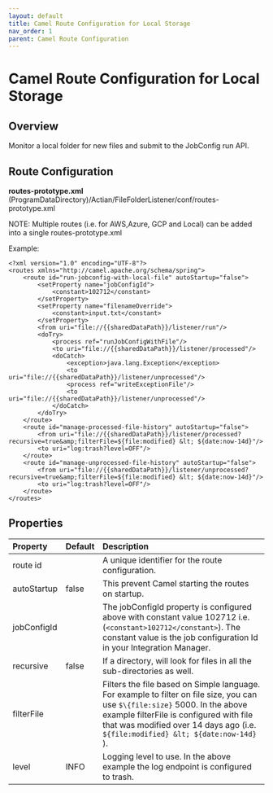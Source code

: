 ```yaml
---
layout: default
title: Camel Route Configuration for Local Storage
nav_order: 1
parent: Camel Route Configuration
---
```

# Camel Route Configuration for Local Storage

## Overview

Monitor a local folder for new files and submit to the JobConfig run API.

## Route Configuration

**routes-prototype.xml**
(ProgramDataDirectory)/Actian/FileFolderListener/conf/routes-prototype.xml

NOTE: Multiple routes (i.e. for AWS,Azure, GCP and Local) can be added into a single routes-prototype.xml

Example:
```
<?xml version="1.0" encoding="UTF-8"?>
<routes xmlns="http://camel.apache.org/schema/spring">    
    <route id="run-jobconfig-with-local-file" autoStartup="false">
        <setProperty name="jobConfigId">
            <constant>102712</constant>
        </setProperty>
        <setProperty name="filenameOverride">
            <constant>input.txt</constant>
        </setProperty>
        <from uri="file://{{sharedDataPath}}/listener/run"/>
        <doTry>
            <process ref="runJobConfigWithFile"/>
            <to uri="file://{{sharedDataPath}}/listener/processed"/>
            <doCatch>
                <exception>java.lang.Exception</exception>
                <to uri="file://{{sharedDataPath}}/listener/unprocessed"/>
                <process ref="writeExceptionFile"/>
                <to uri="file://{{sharedDataPath}}/listener/unprocessed"/>
            </doCatch>
        </doTry>
    </route>
    <route id="manage-processed-file-history" autoStartup="false">
        <from uri="file://{{sharedDataPath}}/listener/processed?recursive=true&amp;filterFile=${file:modified} &lt; ${date:now-14d}"/>
        <to uri="log:trash?level=OFF"/>
    </route>
    <route id="manage-unprocessed-file-history" autoStartup="false">
        <from uri="file://{{sharedDataPath}}/listener/unprocessed?recursive=true&amp;filterFile=${file:modified} &lt; ${date:now-14d}"/>
        <to uri="log:trash?level=OFF"/>
    </route>
</routes>
```
## Properties

| Property                | Default | Description                                                                                                                                                                                                                               |
| :---------------------- | :------ | :---------------------------------------------------------------------------------------------------------------------------------------------------------------------------------------------------------------------------------------- |
| route id                      |         | A unique identifier for the route configuration.                                                                                                                                                                                                     |
| autoStartup           | false       | This prevent Camel starting the routes on startup.                                                                                                                                                                                         |
| jobConfigId              |         | The jobConfigId property is configured above with constant value 102712 i.e. (```<constant>102712</constant>```). The constant value is the job configuration Id in your Integration Manager.                                                                                                                                                                                  |
| recursive       | false       | If a directory, will look for files in all the sub-directories as well.    |
| filterFile      |         | Filters the file based on Simple language. For example to filter on file size, you can use ```$\{file:size}``` 5000. In the above example filterFile is configured with file that was modified over 14 days ago (i.e. ```${file:modified} &lt; ${date:now-14d}``` ).  |
| level       | INFO        | Logging level to use. In the above example the log endpoint is configured to trash.  |